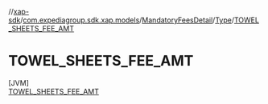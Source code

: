 //[xap-sdk](../../../../../index.md)/[com.expediagroup.sdk.xap.models](../../../index.md)/[MandatoryFeesDetail](../../index.md)/[Type](../index.md)/[TOWEL_SHEETS_FEE_AMT](index.md)

# TOWEL_SHEETS_FEE_AMT

[JVM]\
[TOWEL_SHEETS_FEE_AMT](index.md)

